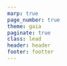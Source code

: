 ```yaml
---
marp: true
page_number: true
theme: gaia
paginate: true
class: lead
header: header
footer: footter
---
```

<!-- headingDivider: 1 -->